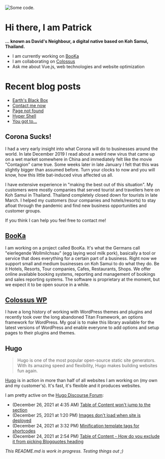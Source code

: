 ![][header1]

# Hi there, I am Patrick

**... known as David's Neighbour, a digital native based on Koh Samui, Thailand.**

- I am currently working on [BooKa](https://github.com/getbooka)
- I am collaborating on [Colossus](https://github.com/colossus-wp)
- Ask me about Vue.js, web technologies and website optimization

# Recent blog posts
<!-- KOLLITSCH:START -->
- [Earth&#39;s Black Box](https://kollitsch.de/blog/2021/earths-black-box/)
- [Contact me now](https://kollitsch.de/contact/)
- [Page not found](https://kollitsch.de/404/)
- [Hyper Shell](https://kollitsch.de/blog/2021/hyper-shell/)
- [You got to...](https://kollitsch.de/blog/2021/you-got-to/)
<!-- KOLLITSCH:END -->

## Corona Sucks!

I had a very early insight into what Corona will do to businesses around the world. In late December 2019 I read about a weird new virus that came up on a wet market somewhere in China and immediately felt like the movie "Contagion" came true. Some weeks later in late January I felt that this was slightly bigger than assumed before. Turn your clocks to now and you will know, how this little bat-induced virus affected us all. 

I have extensive experience in "making the best out of this situation". My customers were mostly companies that served tourist and travellers here on Koh Samui in Thailand. Thailand completely closed down for tourists in late March. I helped my customers (tour companies and hotels/resorts) to stay afloat through the pandemic and find new business opportunities and customer groups. 

If you think I can help you feel free to contact me!

## [BooKa](https://github.com/getbooka)

I am working on a project called BooKa. It's what the Germans call "eierlegende Wollmilchsau" (egg laying wool milk pork), basically a tool or service that does everything for a certain part of a business. Right now we support small and medium businesses on Koh Samui to do what they do. Be it Hotels, Resorts, Tour companies, Cafes, Restaurants, Shops. We offer online available booking systems, reporting and management of bookings and sales reporting systems. The software is proprietary at the moment, but we expect it to be open source in a while.

## [Colossus WP](https://github.com/colossus-wp)

I have a long history of working with WordPress themes and plugins and recently took over the long abandoned Titan Framework, an options framework for WordPress. My goal is to make this library available for the latest versions of WordPress and enable everyone to add options and setup pages to their plugins and themes. 

## Hugo

> Hugo is one of the most popular open-source static site generators. With its amazing speed and flexibility, Hugo makes building websites fun again.

[Hugo](https://gohugo.io/) is in action in more than half of all websites I am working on (my own and my customer's). It's fast, it's flexible and it produces websites.

I am pretty active on the [Hugo Discourse Forum](https://discourse.gohugo.io):

<!-- DISCOURSE:START -->
- (December 26, 2021 at 4:35 AM) [Table of Content won&#39;t jump to the section](https://discourse.gohugo.io/t/table-of-content-wont-jump-to-the-section/36223/2)
- (December 25, 2021 at 1:20 PM) [Images don&#39;t load when site is deployed](https://discourse.gohugo.io/t/images-dont-load-when-site-is-deployed/36214/3)
- (December 24, 2021 at 3:32 PM) [Minification template tags for shortcodes](https://discourse.gohugo.io/t/minification-template-tags-for-shortcodes/36209/3)
- (December 24, 2021 at 2:54 PM) [Table of Content - How do you exclude it from picking Blogquotes heading](https://discourse.gohugo.io/t/table-of-content-how-do-you-exclude-it-from-picking-blogquotes-heading/36208/4)<!-- DISCOURSE:END -->

_This README.md is work in progress. Testing things out ;)_

[header1]: https://raw.githubusercontent.com/davidsneighbour/davidsneighbour/master/static/header3.jpg "Some code."

